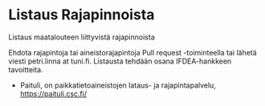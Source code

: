 # Listaus Rajapinnoista
Listaus maatalouteen liittyvistä rajapinnoista

Ehdota rajapintoja tai aineistorajapintoja Pull request -toiminteella tai lähetä viesti petri.linna at tuni.fi. Listausta tehdään osana IFDEA-hankkeen tavoitteita.


* Paituli,  on paikkatietoaineistojen lataus- ja rajapintapalvelu, https://paituli.csc.fi/

